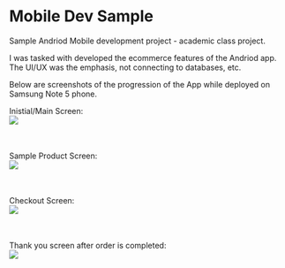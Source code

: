 # Mobile Dev Sample

Sample Andriod Mobile development project - academic class project.

I was tasked with developed the ecommerce features of the Andriod app.
The UI/UX was the emphasis, not connecting to databases, etc.

Below are screenshots of the progression of the App while deployed on Samsung Note 5 phone.


Inistial/Main Screen:<br>
<img src="https://agoracart.com/images/screenshot_mainscreen-sm.png">
<br><br><br>

Sample Product Screen:<br>
<img src="https://agoracart.com/images/screenshot_product-sm.png">
<br><br><br>

Checkout Screen:<br>
<img src="https://agoracart.com/images/screenshot_checkout-sm2.png">
<br><br><br>
    
Thank you screen after order is completed:<br>
<img src="https://agoracart.com/images/screenshot_thanks-sm2.png">

